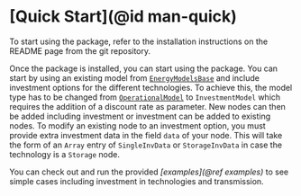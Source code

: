# [Quick Start](@id man-quick)

To start using the package, refer to the installation instructions on the README page from the git repository.

Once the package is installed, you can start using the package. You can start by using an existing model from [`EnergyModelsBase`](https://energymodelsx.github.io/EnergyModelsBase.jl/) and include investment options for the different technologies.
To achieve this, the model type has to be changed from [`OperationalModel`](https://energymodelsx.github.io/EnergyModelsBase.jl/dev/library/public/#Model-and-data) to `InvestmentModel` which requires the addition of a discount rate as parameter.
New nodes can then be added including investment or investment can be added to existing nodes. To modify an existing node to an investment option, you must provide extra investment data in the field `data` of your node. This will take the form of an `Array` entry of `SingleInvData` or `StorageInvData` in case the technology is a `Storage` node.

You can check out and run the provided *[examples](@ref examples)* to see simple cases including investment in technologies and transmission.
